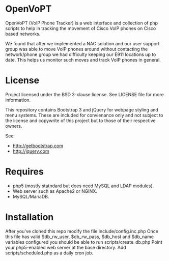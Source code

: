 # OpenVoPT

OpenVoPT (VoIP Phone Tracker) is a web interface and collection of php scripts 
to help in tracking the movement of Cisco VoIP phones on Cisco based networks.

We found that after we implemented a NAC solution and our user support group
was able to move VoIP phones around without contacting the network/phone group
we had difficulty keeping our E911 locations up to date.  This helps us monitor
such moves and track VoIP phones in general.

# License
Project licensed under the BSD 3-clause license.  See LICENSE file for more
information.

This repository contains Bootstrap 3 and jQuery for webpage styling and menu
systems.  These are included for convienance only and not subject to the
license and copywrite of this project but to those of their respective owners.

See:
* http://getbootstrap.com
* http://jquery.com

# Requires
* php5 (mostly statndard but does need MySQL and LDAP modules). 
* Web server such as Apache2 or NGINX. 
* MySQL/MariaDB. 

# Installation

After you've cloned this repo modify the file include/config.inc.php
Once this file has valid $db_rw_user, $db_rw_pass, $db_host and
$db_name variables configured you should be able to run scripts/create_db.php
Point your php5-enabled web server at the base directory.
Add scripts/scheduled.php as a daily cron job.
